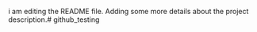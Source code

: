 i am editing the README file. Adding some more details about the project description.# github_testing
